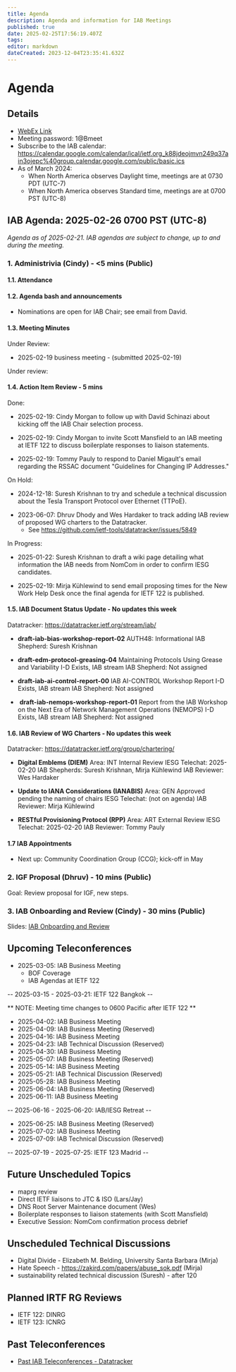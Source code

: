 ```yaml
---
title: Agenda
description: Agenda and information for IAB Meetings
published: true
date: 2025-02-25T17:56:19.407Z
tags: 
editor: markdown
dateCreated: 2023-12-04T23:35:41.632Z
---
```


# Agenda
## Details

* [WebEx Link](https://ietf.webex.com/ietf/j.php?MTID=m92c425d161e1be552b21d6b84b1c09f6)
* Meeting password: 1@Bmeet
* Subscribe to the IAB calendar: https://calendar.google.com/calendar/ical/ietf.org_k88jdeojmvn249q37ain3ojepc%40group.calendar.google.com/public/basic.ics
* As of March 2024:
    * When North America observes Daylight time, meetings are at 0730 PDT (UTC-7)
    * When North America observes Standard time, meetings are at 0700 PST (UTC-8)

## IAB Agenda: 2025-02-26 0700 PST (UTC-8) 

*Agenda as of 2025-02-21. IAB agendas are subject to change, up to and during the meeting.*


### 1. Administrivia (Cindy) - <5 mins (Public)

#### 1.1. Attendance 

#### 1.2. Agenda bash and announcements 

- Nominations are open for IAB Chair; see email from David.
#### 1.3. Meeting Minutes 

Under Review: 

* 2025-02-19 business meeting - (submitted 2025-02-19)

Under review:

#### 1.4. Action Item Review - 5 mins

Done:

- 2025-02-19: Cindy Morgan to follow up with David Schinazi about 
    kicking off the IAB Chair selection process.

- 2025-02-19: Cindy Morgan to invite Scott Mansfield to an IAB 
    meeting at IETF 122 to discuss boilerplate responses to liaison 
    statements.

- 2025-02-19: Tommy Pauly to respond to Daniel Migault's email 
    regarding the RSSAC document "Guidelines for Changing IP 
    Addresses."

    
On Hold:

* 2024-12-18: Suresh Krishnan to try and schedule a technical 
    discussion about the Tesla Transport Protocol over Ethernet 
    (TTPoE).
- 2023-06-07: Dhruv Dhody and Wes Hardaker to track adding IAB
    review of proposed WG charters to the Datatracker.
    - See https://github.com/ietf-tools/datatracker/issues/5849

In Progress: 

* 2025-01-22: Suresh Krishnan to draft a wiki page detailing what 
    information the IAB needs from NomCom in order to confirm IESG 
    candidates.

- 2025-02-19: Mirja Kühlewind to send email proposing times for the 
    New Work Help Desk once the final agenda for IETF 122 is published.



#### 1.5. IAB Document Status Update - No updates this week

 Datatracker: https://datatracker.ietf.org/stream/iab/

*  **draft-iab-bias-workshop-report-02**
    AUTH48: Informational
    IAB Shepherd: Suresh Krishnan

*  **draft-edm-protocol-greasing-04**
    Maintaining Protocols Using Grease and Variability
    I-D Exists, IAB stream
    IAB Shepherd: Not assigned

*  **draft-iab-ai-control-report-00** 
    IAB AI-CONTROL Workshop Report
    I-D Exists, IAB stream
    IAB Shepherd: Not assigned
    
*   **draft-iab-nemops-workshop-report-01**
    Report from the IAB Workshop on the Next Era of Network Management
    Operations (NEMOPS)
    I-D Exists, IAB stream
    IAB Shepherd: Not assigned

#### 1.6. IAB Review of WG Charters - No updates this week

 Datatracker: https://datatracker.ietf.org/group/chartering/
  
* **Digital Emblems (DIEM)**
    Area: INT
    Internal Review
    IESG Telechat: 2025-02-20
    IAB Shepherds: Suresh Krishnan, Mirja Kühlewind
    IAB Reviewer: Wes Hardaker

*  **Update to IANA Considerations (IANABIS)**
    Area: GEN
    Approved pending the naming of chairs
    IESG Telechat: (not on agenda)
    IAB Reviewer: Mirja Kühlewind
    
 * **RESTful Provisioning Protocol (RPP)**
    Area: ART
    External Review 
    IESG Telechat: 2025-02-20
    IAB Reviewer: Tommy Pauly

#### 1.7 IAB Appointments

- Next up: Community Coordination Group (CCG); kick-off in May


### 2. IGF Proposal (Dhruv) - 10 mins (Public)

  Goal: Review proposal for IGF, new steps.

### 3. IAB Onboarding and Review (Cindy) - 30 mins (Public)

  Slides: [IAB Onboarding and Review](https://docs.google.com/presentation/d/1CpjUKvENgo37gjDHAO4VlPCLzKgSC5yChKJYdc8LGp4/edit?usp=sharing)

## Upcoming Teleconferences 

* 2025-03-05: IAB Business Meeting
    - BOF Coverage
    - IAB Agendas at IETF 122

-- 2025-03-15 - 2025-03-21: IETF 122 Bangkok --

** NOTE: Meeting time changes to 0600 Pacific after IETF 122 **

- 2025-04-02: IAB Business Meeting
- 2025-04-09: IAB Business Meeting (Reserved)
- 2025-04-16: IAB Business Meeting
- 2025-04-23: IAB Technical Discussion (Reserved)
- 2025-04-30: IAB Business Meeting
- 2025-05-07: IAB Business Meeting (Reserved)
- 2025-05-14: IAB Business Meeting
- 2025-05-21: IAB Technical Discussion (Reserved)
- 2025-05-28: IAB Business Meeting
- 2025-06-04: IAB Business Meeting (Reserved)
- 2025-06-11: IAB Business Meeting

-- 2025-06-16 - 2025-06-20: IAB/IESG Retreat --

- 2025-06-25: IAB Business Meeting (Reserved)
- 2025-07-02: IAB Business Meeting
- 2025-07-09: IAB Technical Discussion (Reserved)

-- 2025-07-19 - 2025-07-25: IETF 123 Madrid --


## Future Unscheduled Topics 

* maprg review 
* Direct IETF liaisons to JTC & ISO (Lars/Jay)
* DNS Root Server Maintenance document (Wes)
* Boilerplate responses to liaison statements (with Scott Mansfield)
* Executive Session: NomCom confirmation process debrief


## Unscheduled Technical Discussions

* Digital Divide - Elizabeth M. Belding, University Santa Barbara (Mirja)
* Hate Speech - https://zakird.com/papers/abuse_sok.pdf (Mirja)
* sustainability related technical discussion (Suresh) - after 120


## Planned IRTF RG Reviews 

* IETF 122: DINRG
* IETF 123: ICNRG

## Past Teleconferences 

* [Past IAB Teleconferences - Datatracker](https://datatracker.ietf.org/group/iab/meetings/)


<!--
### Alternate Zoom info:

* [Zoom link](https://ietf.zoom.us/j/2649121587?pwd=dVJXTHRoQ2RqeE5tY2huWFFDdTFpdz09)
* Passcode: 1234
-->
